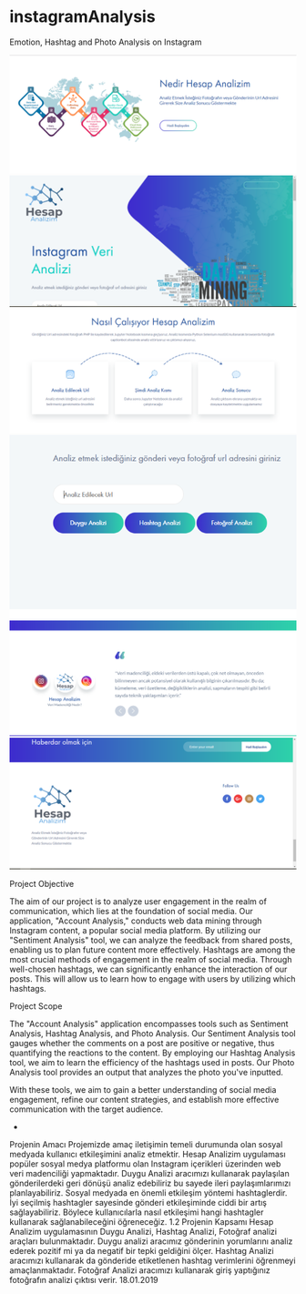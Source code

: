 # instagramAnalysis
Emotion, Hashtag and Photo Analysis on Instagram

</p><p align="center">
<img src="https://raw.githubusercontent.com/ahmetybilgin/instagramAnaliz/main/ekranGoruntuleri/tan%C4%B1t%C4%B1m.PNG" /> 
<img src="https://raw.githubusercontent.com/ahmetybilgin/instagramAnaliz/main/ekranGoruntuleri/header.PNG" /> 
<img src="https://raw.githubusercontent.com/ahmetybilgin/instagramAnaliz/main/ekranGoruntuleri/4.PNG" /> 
<img src="https://raw.githubusercontent.com/ahmetybilgin/instagramAnaliz/main/ekranGoruntuleri/analiz.PNG" /> 
<img src="https://raw.githubusercontent.com/ahmetybilgin/instagramAnaliz/main/ekranGoruntuleri/5.PNG" /> 
<img src="https://raw.githubusercontent.com/ahmetybilgin/instagramAnaliz/main/ekranGoruntuleri/footer.PNG" /> 

  Project Objective

The aim of our project is to analyze user engagement in the realm of communication, which lies at the foundation of social media. Our application, "Account Analysis," conducts web data mining through Instagram content, a popular social media platform. By utilizing our "Sentiment Analysis" tool, we can analyze the feedback from shared posts, enabling us to plan future content more effectively. Hashtags are among the most crucial methods of engagement in the realm of social media. Through well-chosen hashtags, we can significantly enhance the interaction of our posts. This will allow us to learn how to engage with users by utilizing which hashtags.

Project Scope

The "Account Analysis" application encompasses tools such as Sentiment Analysis, Hashtag Analysis, and Photo Analysis. Our Sentiment Analysis tool gauges whether the comments on a post are positive or negative, thus quantifying the reactions to the content. By employing our Hashtag Analysis tool, we aim to learn the efficiency of the hashtags used in posts. Our Photo Analysis tool provides an output that analyzes the photo you've inputted.

With these tools, we aim to gain a better understanding of social media engagement, refine our content strategies, and establish more effective communication with the target audience.

-

  Projenin Amacı
Projemizde amaç iletişimin temeli durumunda olan sosyal medyada kullanıcı etkileşimini
analiz etmektir. Hesap Analizim uygulaması popüler sosyal medya platformu olan Instagram
içerikleri üzerinden web veri madenciliği yapmaktadır. Duygu Analizi aracımızı kullanarak
paylaşılan gönderilerdeki geri dönüşü analiz edebiliriz bu sayede ileri paylaşımlarımızı
planlayabiliriz. Sosyal medyada en önemli etkileşim yöntemi hashtaglerdir. İyi seçilmiş
hashtagler sayesinde gönderi etkileşiminde ciddi bir artış sağlayabiliriz. Böylece kullanıcılarla
nasıl etkileşimi hangi hashtagler kullanarak sağlanabileceğini öğreneceğiz.
1.2 Projenin Kapsamı
Hesap Analizim uygulamasının Duygu Analizi, Hashtag Analizi, Fotoğraf analizi araçları
bulunmaktadır. Duygu analizi aracımız gönderinin yorumlarını analiz ederek pozitif mi ya da
negatif bir tepki geldiğini ölçer. Hashtag Analizi aracımızı kullanarak da gönderide etiketlenen
hashtag verimlerini öğrenmeyi amaçlanmaktadır. Fotoğraf Analizi aracımızı kullanarak giriş
yaptığınız fotoğrafın analizi çıktısı verir.
18.01.2019
